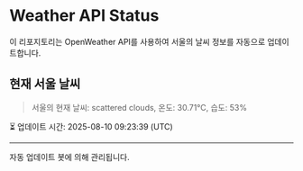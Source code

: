 
# Weather API Status

이 리포지토리는 OpenWeather API를 사용하여 서울의 날씨 정보를 자동으로 업데이트합니다.

## 현재 서울 날씨
> 서울의 현재 날씨: scattered clouds, 온도: 30.71°C, 습도: 53%

⏳ 업데이트 시간: 2025-08-10 09:23:39 (UTC)

---
자동 업데이트 봇에 의해 관리됩니다.
